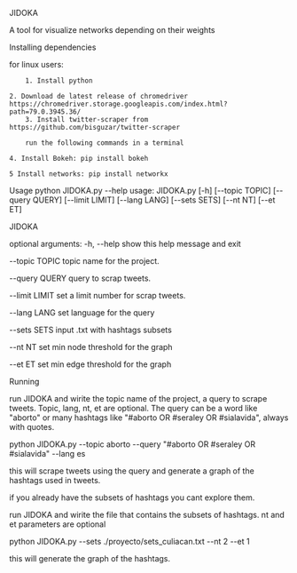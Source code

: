 JIDOKA

A tool for visualize networks depending on their weights

Installing dependencies

for linux users:
  
    	1. Install python
    	
	2. Download de latest release of chromedriver https://chromedriver.storage.googleapis.com/index.html?path=79.0.3945.36/
    	3. Install twitter-scraper from https://github.com/bisguzar/twitter-scraper

    	run the following commands in a terminal
    	
	4. Install Bokeh: pip install bokeh
    		
	5 Install networks: pip install networkx

Usage
python JIDOKA.py --help
usage: JIDOKA.py [-h] [--topic TOPIC] [--query QUERY] [--limit LIMIT]
                 [--lang LANG] [--sets SETS] [--nt NT] [--et ET]

JIDOKA

optional arguments:
  -h, --help     show this help message and exit
  
  --topic TOPIC  topic name for the project.
  
  --query QUERY  query to scrap tweets.
  
  --limit LIMIT  set a limit number for scrap tweets.
  
  --lang LANG    set language for the query
  
  --sets SETS    input .txt with hashtags subsets
  
  --nt NT        set min node threshold for the graph
  
  --et ET        set min edge threshold for the graph


Running

run JIDOKA and wirite the topic name of the project, a query to scrape tweets. Topic, lang, nt, et are optional. The query can be a word like "aborto" or many hashtags like "#aborto OR #seraley OR #sialavida", always with quotes.

python JIDOKA.py --topic aborto --query "#aborto OR #seraley OR #sialavida" --lang es


this will scrape tweets using the query and generate a graph of the hashtags used in tweets.

if you already have the subsets of hashtags you cant explore them. 

run JIDOKA and wirite the file that contains the subsets of hashtags. nt and et parameters are optional

python JIDOKA.py --sets ./proyecto/sets_culiacan.txt  --nt 2 --et 1

this will generate the graph of the hashtags.
